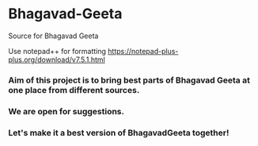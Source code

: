 # Bhagavad-Geeta 
Source for Bhagavad Geeta

Use notepad++ for formatting
https://notepad-plus-plus.org/download/v7.5.1.html



### Aim of this project is to bring best parts of Bhagavad Geeta at one place from different sources.
### We are open for suggestions.

### Let's make it a best version of BhagavadGeeta together!

